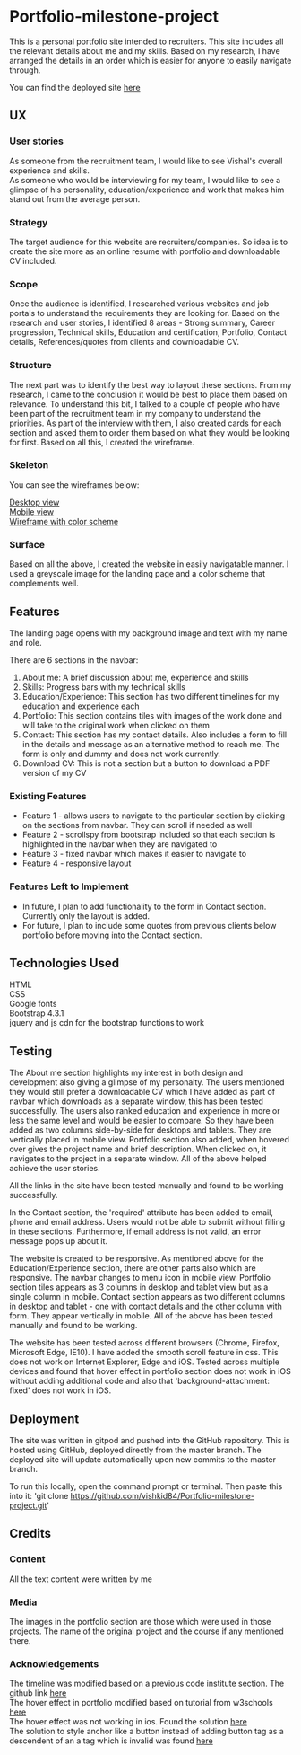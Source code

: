 # Portfolio-milestone-project

This is a personal portfolio site intended to recruiters. This site includes all the relevant details about me and my skills. 
Based on my research, I have arranged the details in an order which is easier for anyone to easily navigate through. 

You can find the deployed site [here](https://vishkid84.github.io/Portfolio-milestone-project/)

## UX

### User stories

As someone from the recruitment team, I would like to see Vishal's overall experience and skills.<br>
As someone who would be interviewing for my team, I would like to see a glimpse of his personality, education/experience and work that makes him stand out from the average person.

### Strategy

The target audience for this website are recruiters/companies. So idea is to create the site more as an online resume with portfolio and downloadable CV included. 

### Scope

Once the audience is identified, I researched various websites and job portals to understand the requirements they are looking for. 
Based on the research and user stories, I identified 8 areas - Strong summary, Career progression, Technical skills, Education and certification, Portfolio, Contact details, References/quotes from clients and downloadable CV. 

### Structure

The next part was to identify the best way to layout these sections. From my research, I came to the conclusion it would be best to place them based on relevance.
To understand this bit, I talked to a couple of people who have been part of the recruitment team in my company to understand the priorities. 
As part of the interview with them, I also created cards for each section and asked them to order them based on what they would be looking for first. 
Based on all this, I created the wireframe.

### Skeleton

You can see the wireframes below:

[Desktop view](https://github.com/vishkid84/Portfolio-milestone-project/blob/master/assets/wireframes/Desktop%20view.png)<br>
[Mobile view](https://github.com/vishkid84/Portfolio-milestone-project/blob/master/assets/wireframes/Mobile%20view.png)<br>
[Wireframe with color scheme](https://github.com/vishkid84/Portfolio-milestone-project/blob/master/assets/wireframes/wireframe%20with%20colors%20scheme.png)<br>

### Surface

Based on all the above, I created the website in easily navigatable manner. 
I used a greyscale image for the landing page and a color scheme that complements well. 


## Features

The landing page opens with my background image and text with my name and role. 

There are 6 sections in the navbar:
1. About me: A brief discussion about me, experience and skills
2. Skills: Progress bars with my technical skills
3. Education/Experience: This section has two different timelines for my education and experience each
4. Portfolio: This section contains tiles with images of the work done and will take to the original work when clicked on them
5. Contact: This section has my contact details. Also includes a form to fill in the details and message as an alternative method to reach me. The form is only and dummy and does not work currently.  
6. Download CV: This is not a section but a button to download a PDF version of my CV

### Existing Features
- Feature 1 - allows users to navigate to the particular section by clicking on the sections from navbar. They can scroll if needed as well
- Feature 2 - scrollspy from bootstrap included so that each section is highlighted in the navbar when they are navigated to
- Feature 3 - fixed navbar which makes it easier to navigate to 
- Feature 4 - responsive layout

### Features Left to Implement
- In future, I plan to add functionality to the form in Contact section. Currently only the layout is added.
- For future, I plan to include some quotes from previous clients below portfolio before moving into the Contact section.

## Technologies Used

HTML <br>
CSS <br>
Google fonts <br>
Bootstrap 4.3.1 <br>
jquery and js cdn for the bootstrap functions to work

## Testing

The About me section highlights my interest in both design and development also giving a glimpse of my personaity. 
The users mentioned they would still prefer a downloadable CV which I have added as part of navbar which downloads as a separate window, this has been tested successfully. 
The users also ranked education and experience in more or less the same level and would be easier to compare. So they have been added as two columns side-by-side for desktops and tablets. They are vertically placed in mobile view. 
Portfolio section also added, when hovered over gives the project name and brief description. When clicked on, it navigates to the project in a separate window.
All of the above helped achieve the user stories.

All the links in the site have been tested manually and found to be working successfully. 

In the Contact section, the 'required' attribute has been added to email, phone and email address. Users would not be able to submit without filling in these sections.
Furthermore, if email address is not valid, an error message pops up about it.

The website is created to be responsive. As mentioned above for the Education/Experience section, there are other parts also which are responsive. 
The navbar changes to menu icon in mobile view. 
Portfolio section tiles appears as 3 columns in desktop and tablet view but as a single column in mobile. 
Contact section appears as two different columns in desktop and tablet - one with contact details and the other column with form. They appear vertically in mobile. 
All of the above has been tested manually and found to be working. 

The website has been tested across different browsers (Chrome, Firefox, Microsoft Edge, IE10). I have added the smooth scroll feature in css. 
This does not work on Internet Explorer, Edge and iOS. Tested across multiple devices and found that hover effect in portfolio section does not work in iOS without adding additional code
and also that 'background-attachment: fixed' does not work in iOS.

## Deployment

The site was written in gitpod and pushed into the GitHub repository. This is hosted using GitHub, deployed directly from the master branch. 
The deployed site will update automatically upon new commits to the master branch.

To run this locally, open the command prompt or terminal. Then paste this into it: 'git clone https://github.com/vishkid84/Portfolio-milestone-project.git'

## Credits

### Content

All the text content were written by me

### Media

The images in the portfolio section are those which were used in those projects. The name of the original project and the course if any mentioned there. 

### Acknowledgements

The timeline was modified based on a previous code institute section. The github link [here](https://github.com/Code-Institute-Solutions/resume-miniproject-bootstrap4/tree/master/16-adding-work-history)<br>
The hover effect in portfolio modified based on tutorial from w3schools [here](https://www.w3schools.com/howto/howto_css_image_overlay_slide.asp)<br>
The hover effect was not working in ios. Found the solution [here](https://stackoverflow.com/questions/18047353/fix-css-hover-on-iphone-ipad-ipod)<br>
The solution to style anchor like a button instead of adding button tag as a descendent of an a tag which is invalid was found [here](https://stackoverflow.com/questions/6393827/can-i-nest-a-button-element-inside-an-a-using-html5)
